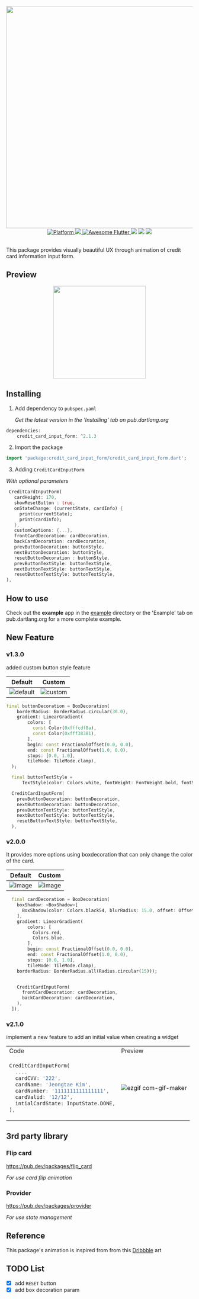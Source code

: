 
<div align="center">

<img src="https://user-images.githubusercontent.com/35194820/76590756-8c4ed180-6531-11ea-89f5-382a9553541e.png" width="600" >

</div>

<div align="center">
	<a href="https://flutter.io">
    <img src="https://img.shields.io/badge/Platform-Flutter-yellow.svg"
      alt="Platform" />
  </a>
  <a href="https://pub.dev/packages/credit_card_input_form">
   <img src="https://img.shields.io/badge/pub-v2.1.3-red" />

</a>
<a href="https://github.com/Solido/awesome-flutter">
   <img alt="Awesome Flutter" src="https://img.shields.io/badge/Awesome-Flutter-blue.svg?longCache=true&style=flat-square" />

</a>
   <img src="https://img.shields.io/github/forks/Origogi/Flutter-Credit-Card-Input-Form" >
<img src="https://img.shields.io/github/stars/Origogi/Flutter-Credit-Card-Input-Form" >
<img src="https://img.shields.io/github/license/Origogi/Flutter-Credit-Card-Input-Form" >

</div><br>

This package provides visually beautiful UX through animation of credit card information input form.

## Preview

<div align="center">

<img src="https://user-images.githubusercontent.com/35194820/82177030-5bb15c80-9913-11ea-83bf-d6bfdf858f04.gif" width="250" >

</div>

## Installing

1. Add dependency to `pubspec.yaml`

    *Get the latest version in the 'Installing' tab on pub.dartlang.org*
    
```dart
dependencies:
    credit_card_input_form: ^2.1.3
```

2. Import the package

```dart
import 'package:credit_card_input_form/credit_card_input_form.dart';
```

3. Adding `CreditCardInputForm`

*With optional parameters*
```dart
 CreditCardInputForm(
   cardHeight: 170,
   showResetButton : true,
   onStateChange: (currentState, cardInfo) {
     print(currentState);
     print(cardInfo);
   },
   customCaptions: {...}, 
   frontCardDecoration: cardDecoration,
   backCardDecoration: cardDecoration,
   prevButtonDecoration: buttonStyle,
   nextButtonDecoration: buttonStyle,
   resetButtonDecoration : buttonStyle,
   prevButtonTextStyle: buttonTextStyle,
   nextButtonTextStyle: buttonTextStyle,
   resetButtonTextStyle: buttonTextStyle,
),
```

## How to use

Check out the **example** app in the [example](example) directory or the 'Example' tab on pub.dartlang.org for a more complete example.

## New Feature

### v1.3.0

added custom button style feature

<div align="center">

|Default|Custom|
|------|---|
|![default](https://user-images.githubusercontent.com/35194820/89704240-1e49f180-d98d-11ea-9305-5938f0386251.PNG)|![custom](https://user-images.githubusercontent.com/35194820/89704237-1d18c480-d98d-11ea-9557-36a8519da301.PNG)|
</div>

~~~dart
final buttonDecoration = BoxDecoration(
    borderRadius: BorderRadius.circular(30.0),
    gradient: LinearGradient(
        colors: [
          const Color(0xfffcdf8a),
          const Color(0xfff38381),
        ],
        begin: const FractionalOffset(0.0, 0.0),
        end: const FractionalOffset(1.0, 0.0),
        stops: [0.0, 1.0],
        tileMode: TileMode.clamp),
  );

  final buttonTextStyle =
      TextStyle(color: Colors.white, fontWeight: FontWeight.bold, fontSize: 18);

  CreditCardInputForm(
    prevButtonDecoration: buttonDecoration,
    nextButtonDecoration: buttonDecoration,
    prevButtonTextStyle: buttonTextStyle,
    nextButtonTextStyle: buttonTextStyle,
    resetButtonTextStyle: buttonTextStyle,
  ),

~~~

### v2.0.0

It provides more options using boxdecoration that can only change the color of the card.

<div align="center">

|Default|Custom|
|------|---|
|![image](https://user-images.githubusercontent.com/35194820/89976756-434ba680-dca4-11ea-8297-ed7dccbfb6e6.png)|![image](https://user-images.githubusercontent.com/35194820/89976725-2b742280-dca4-11ea-8771-9e3bd9690ee0.png)|
</div>

~~~dart
  final cardDecoration = BoxDecoration(
    boxShadow: <BoxShadow>[
      BoxShadow(color: Colors.black54, blurRadius: 15.0, offset: Offset(0, 8))
    ],
    gradient: LinearGradient(
        colors: [
          Colors.red,
          Colors.blue,
        ],
        begin: const FractionalOffset(0.0, 0.0),
        end: const FractionalOffset(1.0, 0.0),
        stops: [0.0, 1.0],
        tileMode: TileMode.clamp),
    borderRadius: BorderRadius.all(Radius.circular(15)));


    CreditCardInputForm(
      frontCardDecoration: cardDecoration,
      backCardDecoration: cardDecoration,
    ),
  ]),
~~~

### v2.1.0

implement a new feature to add an initial value when creating a widget

<table>
<tr>
<td> Code </td> <td> Preview </td>
</tr>
<tr>
<td> 

~~~dart
CreditCardInputForm(
  ....
  cardCVV: '222',
  cardName: 'Jeongtae Kim',
  cardNumber: '1111111111111111',
  cardValid: '12/12',
  intialCardState: InputState.DONE,
),
~~~
</td>
<td>

![ezgif com-gif-maker](https://user-images.githubusercontent.com/35194820/96005684-a958d380-0e77-11eb-8b5e-f9dd889c875f.gif)


</td>
</tr>
</table>

## 3rd party library

### Flip card

https://pub.dev/packages/flip_card

*For use card flip animation*

### Provider

https://pub.dev/packages/provider

*For use state management*

## Reference

This package's animation is inspired from from this [Dribbble](https://dribbble.com/shots/6440077-Add-a-New-Credit-Card-alternate-flow
) art

## TODO List

- [x] add `RESET` button
- [x] add box decoration param
